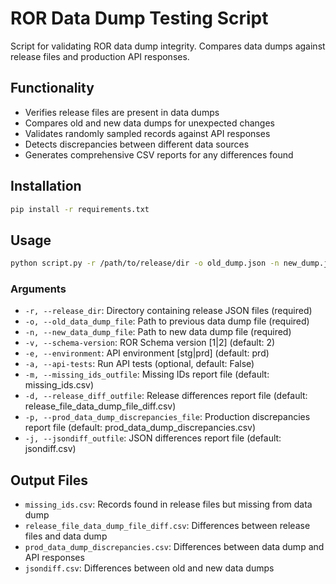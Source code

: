 # ROR Data Dump Testing Script

Script for validating ROR data dump integrity. Compares data dumps against release files and production API responses.

## Functionality
- Verifies release files are present in data dumps
- Compares old and new data dumps for unexpected changes
- Validates randomly sampled records against API responses
- Detects discrepancies between different data sources
- Generates comprehensive CSV reports for any differences found

## Installation
```bash
pip install -r requirements.txt
```

## Usage
```bash
python script.py -r /path/to/release/dir -o old_dump.json -n new_dump.json [-v 1|2] [-e stg|prd] [-a]
```

### Arguments
- `-r, --release_dir`: Directory containing release JSON files (required)
- `-o, --old_data_dump_file`: Path to previous data dump file (required)
- `-n, --new_data_dump_file`: Path to new data dump file (required)
- `-v, --schema-version`: ROR Schema version [1|2] (default: 2)
- `-e, --environment`: API environment [stg|prd] (default: prd)
- `-a, --api-tests`: Run API tests (optional, default: False)
- `-m, --missing_ids_outfile`: Missing IDs report file (default: missing_ids.csv)
- `-d, --release_diff_outfile`: Release differences report file (default: release_file_data_dump_file_diff.csv)
- `-p, --prod_data_dump_discrepancies_file`: Production discrepancies report file (default: prod_data_dump_discrepancies.csv)
- `-j, --jsondiff_outfile`: JSON differences report file (default: jsondiff.csv)

## Output Files
- `missing_ids.csv`: Records found in release files but missing from data dump
- `release_file_data_dump_file_diff.csv`: Differences between release files and data dump
- `prod_data_dump_discrepancies.csv`: Differences between data dump and API responses
- `jsondiff.csv`: Differences between old and new data dumps